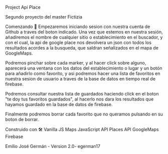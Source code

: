 Project Api Place

Segundo proyecto del master Fictizia

Comenzando 🚀 Empezaremos iniciando sesion con nuestra cuenta de Github a traves del boton indicado. Una vez que estemos en nuestra sesión, añadiremos el nombre de cualquier sitio o establecimiento en el buscador, y con el cual, la api de google place nos devolvera un json con todos los resultados acordes a la busqueda, que saldran señalizados en el mapa de GoogleMaps.

Podremos pinchar sobre cada marker, y al hacer click sobre alguno, aparecerá una ventana con los datos del establecimiento o lugar y un botón para añadirlo como favorito, y asi podremos hacer una lista de favoritos en nuestra sesion de usuario a traves de la base de datos en tiempo real de firebase.

Podremos consultar nuestra lista de guardados haciendo click en el boton "te doy tus favoritos guardados", al hacerlo nos dara los resultados que hayamos guardado en la base de datos de firebase.

Finalmente podremos borrar cada favorito que no queramos pulsando en su boton de borrar.

Construido con 🛠️ Vanilla JS Maps JavaScript API Places API GoogleMaps Firebase

Emilio José Germán - Version 2.0- egerman17

